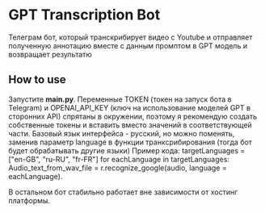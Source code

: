 # GPT Transcription Bot
Телеграм бот, который транскрибирует видео с Youtube и отправляет полученную аннотацию вместе с данным промптом в GPT модель и возвращает результатю

## How to use
Запустите **main.py**. Переменные TOKEN (токен на запуск бота в Telegram) и OPENAI_API_KEY (ключ на использование моделей GPT в сторонних API) спрятаны в окружении, поэтому я рекомендую создать собственные токены и вставить вместо значений в соответствующей части. 
Базовый язык интерфейса - русский, но можно поменять, заменив параметр language в функции транксрибирования (тогда бот будет обрабатывать другие языки)
Пример кода:
targetLanguages = ["en-GB", "ru-RU", "fr-FR"]
for eachLanguage in targetLanguages:
    Audio_text_from_wav_file = r.recognize_google(audio, language = eachLanguage).

В остальном бот стабильно работает вне зависимости от хостинг платформы.

